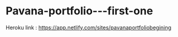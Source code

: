 # Pavana-portfolio---first-one

Heroku link : https://app.netlify.com/sites/pavanaportfoliobegining
